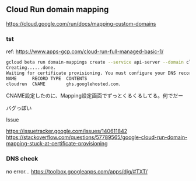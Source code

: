 ## Cloud Run domain mapping

https://cloud.google.com/run/docs/mapping-custom-domains


### tst

ref: https://www.apps-gcp.com/cloud-run-full-managed-basic-1/

```sh
gcloud beta run domain-mappings create --service api-server --domain cloudrun.yokrh.app --platform=managed --region=asia-northeast1
Creating......done.
Waiting for certificate provisioning. You must configure your DNS records for certificate issuance to begin.
NAME      RECORD TYPE  CONTENTS
cloudrun  CNAME        ghs.googlehosted.com.
```

CNAME設定したのに、Mapping設定画面でずっとくるくるしてる。何でだー

バグっぽい

Issue

https://issuetracker.google.com/issues/140611842
https://stackoverflow.com/questions/57789565/google-cloud-run-domain-mapping-stuck-at-certificate-provisioning


### DNS check

no error...
https://toolbox.googleapps.com/apps/dig/#TXT/

